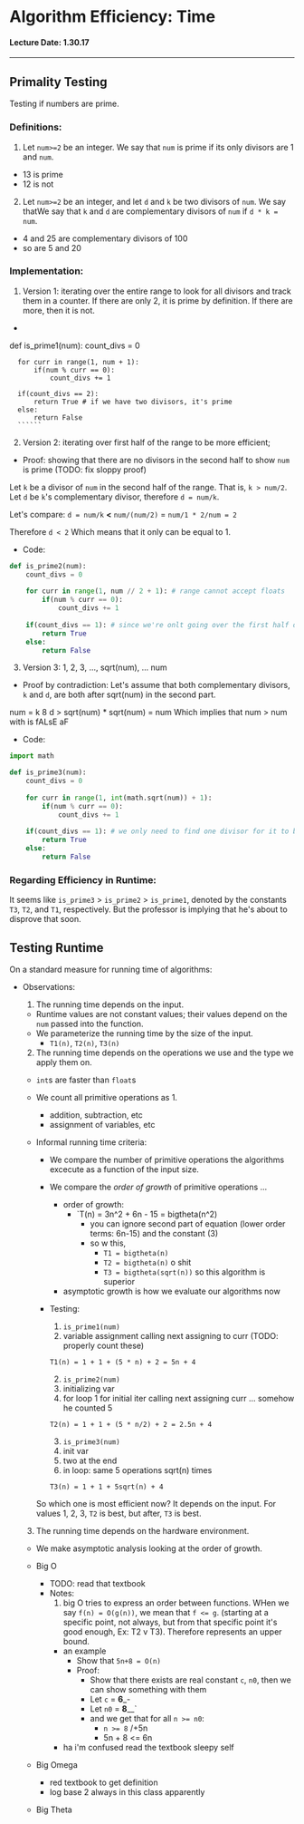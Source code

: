 # Algorithm Efficiency: Time
#### Lecture Date: 1.30.17
---
## Primality Testing
Testing if numbers are prime.

### Definitions:
1. Let `num>=2` be an integer.  We say that `num` is prime if its only divisors are 1 and `num`.
  * 13 is prime
  * 12 is not
2. Let `num>=2` be an integer, and let `d` and `k` be two divisors of `num`.  We say thatWe say that `k` and `d` are complementary divisors of `num` if `d * k = num`.
  * 4 and 25 are complementary divisors of 100
  * so are 5 and 20
  
### Implementation:
1. Version 1: iterating over the entire range to look for all divisors and track them in a counter.  If there are only 2, it is prime by definition.  If there are more, then it is not.
  * ```python
  def is_prime1(num):
      count_divs = 0
      
      for curr in range(1, num + 1):
          if(num % curr == 0):
              count_divs += 1
      
      if(count_divs == 2):
          return True # if we have two divisors, it's prime
      else:
          return False
      ``````
2. Version 2: iterating over first half of the range to be more efficient; 
  
  * Proof: showing that there are no divisors in the second half to show `num` is prime
   (TODO: fix sloppy proof)

   Let `k` be a divisor of `num` in the second half of the range.  That is, `k > num/2`.
   Let `d` be `k`'s complementary divisor, therefore `d = num/k`.

   Let's compare:
   `d = num/k` **<** `num/(num/2)` = `num/1 * 2/num = 2`

   Therefore `d < 2` Which means that it only can be equal to 1.

  * Code:
  ```python
  def is_prime2(num):
      count_divs = 0
      
      for curr in range(1, num // 2 + 1): # range cannot accept floats
          if(num % curr == 0):
              count_divs += 1
      
      if(count_divs == 1): # since we're onlt going over the first half of the range, we only need to find one divisor for it to be prime.
          return True
      else:
          return False
  ```
3. Version 3: 1, 2, 3, ..., sqrt(num), ... num
  * Proof by contradiction:
  Let's assume that both complementary divisors, `k` and `d`, are both after sqrt(num) in the second part.
  
  num = k 8 d > sqrt(num) * sqrt(num) = num
  Which implies that num > num with is fALsE aF
  
  * Code:
  ```python
  import math
  
  def is_prime3(num):
      count_divs = 0
      
      for curr in range(1, int(math.sqrt(num)) + 1):
          if(num % curr == 0):
              count_divs += 1
      
      if(count_divs == 1): # we only need to find one divisor for it to be prime. TODO: explain why
          return True
      else:
          return False
  ```
### Regarding Efficiency in Runtime:
It seems like `is_prime3` > `is_prime2` > `is_prime1`, denoted by the constants `T3`, `T2`, and `T1`, respectively.
But the professor is implying that he's about to disprove that soon.

## Testing Runtime
On a standard measure for running time of algorithms:
* Observations:
  1. The running time depends on the input.
    * Runtime values are not constant values; their values depend on the `num` passed into the function.
    * We parameterize the running time by the size of the input.
      * `T1(n)`, `T2(n)`, `T3(n)`
  2. The running time depends on the operations we use and the type we apply them on.
    * `int`s are faster than `float`s
    * We count all primitive operations as 1.
      * addition, subtraction, etc
      * assignment of variables, etc
    * Informal running time criteria:
      * We compare the number of primitive operations the algorithms excecute as a function of the input size.
      * We compare the *order of growth* of primitive operations ...
        * order of growth:
          * `T(n) = 3n^2 + 6n - 15 = bigtheta(n^2)
            * you can ignore second part of equation (lower order terms: 6n-15) and the constant (3)
            * so w this, 
              * `T1 = bigtheta(n)`
              * `T2 = bigtheta(n)` o shit
              * `T3 = bigtheta(sqrt(n))` so this algorithm is superior
        * asymptotic growth is how we evaluate our algorithms now
      
      * Testing:
        1. `is_prime1(num)`
          1. variable assignment
          calling next
          assigning to curr
          (TODO: properly count these)

          `T1(n) = 1 + 1 + (5 * n) + 2 = 5n + 4`

        2. `is_prime2(num)`
          1. initializing var
          2. for loop 
           1 for initial iter
            calling next
            assigning curr
            ... somehow he counted 5

          `T2(n) = 1 + 1 + (5 * n/2) + 2 = 2.5n + 4`

        3. `is_prime3(num)`
          1. init var
          2. two at the end
          3. in loop: same 5 operations sqrt(n) times

          `T3(n) = 1 + 1 + 5sqrt(n) + 4`

      So which one is most efficient now? It depends on the input.  For values 1, 2, 3, `T2` is best, but after, `T3` is best.
      
  3. The running time depends on the hardware environment.
    * We make asymptotic analysis looking at the order of growth.
    * Big O
      * TODO: read that textbook
      * Notes:
        1. big O tries to express an order between functions.  WHen we say `f(n) = O(g(n))`, we mean that `f <= g`. (starting at a specific point, not always, but from that specific point it's good enough, Ex: T2 v T3).  Therefore represents an upper bound.
          * an example
            * Show that `5n+8 = O(n)`
            * Proof:
              * Show that there exists are real constant `c`, `n0`, then we can show something with them
              * Let `c` = __6___-
              * Let `n0` = __8____`
              * and we get that for all `n >= n0`:
                * `n >= 8` /+5n
                * 5n + 8 <= 6n
         * ha i'm confused read the textbook sleepy self
        
    * Big Omega
      * red textbook to get definition
      * log base 2 always in this class apparently
    * Big Theta 















